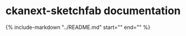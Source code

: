 # ckanext-sketchfab documentation

{%
    include-markdown "../README.md"
    start="<!--overview-start-->"
    end="<!--overview-end-->"
%}

